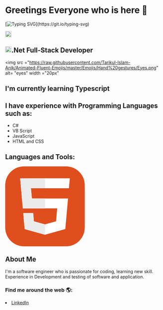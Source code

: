 <!-- # shivanisolanki29? -->

# Greetings Everyone who is here 🫶

[![Typing SVG](https://readme-typing-svg.demolab.com/?lines=I+am+Full+Stack+Developer..❤;Love+to+learn+new+stuffs..;)](https://git.io/typing-svg)

<img src="https://raw.githubusercontent.com/Tarikul-Islam-Anik/Animated-Fluent-Emojis/master/Emojis/Hand%20gestures/Index%20Pointing%20Up.png" alt="Index finger up" width="20px"><h2><img src="https://raw.githubusercontent.com/Tarikul-Islam-Anik/Animated-Fluent-Emojis/master/Emojis/Hand%20gestures/Index%20Pointing%20Up.png" alt="Index finger up" width="20px">.Net Full-Stack Developer</h2>
<img src ="https://raw.githubusercontent.com/Tarikul-Islam-Anik/Animated-Fluent-Emojis/master/Emojis/Hand%20gestures/Eyes.png" alt= "eyes" width ="20px"<h2>I'm currently learning Typescript </h2>

 <h2>I have experience with Programming Languages such as:</h2>
 <ul>
 <li> C#</li>
 <li>VB Script</li>
 <li>JavaScript</li>
 <li>HTML and CSS</li>
 </ul>
<h2>Languages and Tools:</h2>
<p>
<svg xmlns="http://www.w3.org/2000/svg" width="256" height="256" fill="none" viewBox="0 0 256 256"><rect width="256" height="256" fill="#E14E1D" rx="60"/><path fill="#fff" d="M48 38L56.6098 134.593H167.32L163.605 176.023L127.959 185.661L92.38 176.037L90.0012 149.435H57.9389L62.5236 200.716L127.951 218.888L193.461 200.716L202.244 102.655H85.8241L82.901 69.9448H205.041H205.139L208 38H48Z"/><path fill="#EBEBEB" d="M128 38H48L56.6098 134.593H128V102.655H85.8241L82.901 69.9448H128V38Z"/><path fill="#EBEBEB" d="M128 185.647L127.959 185.661L92.38 176.037L90.0012 149.435H57.9388L62.5236 200.716L127.951 218.888L128 218.874V185.647Z"/></svg></p>
<h2>About Me</h2>
<p>I'm a software engineer who is passionate for coding, learning new skill.
Experience in Development and testing of software and application.<p>

<h3>Find me around the web 🌎:</h3>
<li>
<a href="https://www.linkedin.com/in/shivani-solanki/" >LinkedIn</a>
</li>
